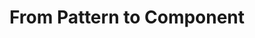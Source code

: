 ---
layout: event
title: From Pattern to Component
event: LightningUX London
eventurl: http://lightningux.org.uk/
slidesurl: http://www.slideshare.net/tylertate/from-pattern-to-component
---